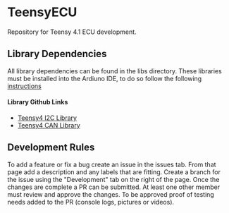 # TeensyECU
Repository for Teensy 4.1 ECU development. 

## Library Dependencies
All library dependencies can be found in the libs directory. These libraries must be installed into the Ardiuno IDE, to do so follow the following 
[instructions](https://docs.arduino.cc/software/ide-v1/tutorials/installing-libraries)

#### Library Github Links
 - [Teensy4 I2C Library](https://github.com/Richard-Gemmell/teensy4_i2c)
 - [Teensy4 CAN Library](https://github.com/tonton81/FlexCAN_T4)

## Development Rules
To add a feature or fix a bug create an issue in the issues tab. From that page add a description and any labels that are fitting. Create a branch for the issue using the "Development" tab on the right of the page. Once the changes are complete a PR can be submitted. At least one other member must review and approve the changes. To be approved proof of testing needs added to the PR (console logs, pictures or videos).


